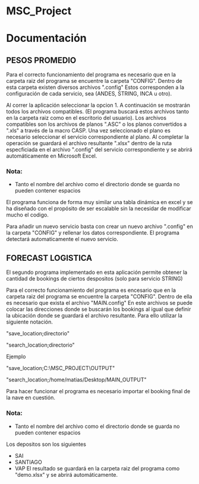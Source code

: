 # MSC_Project

# Documentación

## PESOS PROMEDIO

Para el correcto funcionamiento del programa es necesario que en la carpeta raiz del programa se encuentre la carpeta "CONFIG".
Dentro de esta carpeta existen diversos archivos ".config" Estos corresponden a la configuración de cada servicio, sea (ANDES, STRING, INCA u otro).


Al correr la aplicación seleccionar la opcion 1. A continuación se mostrarán todos los archivos compatibles. (El programa buscará estos archivos tanto en la carpeta raiz como en el escritorio del usuario). Los archivos compatibles son los archivos de planos ".ASC" o los planos convertidos a ".xls" a través de la macro CASP. Una vez seleccionado el plano es necesario seleccionar el servicio correspondiente al plano. Al completar la operación se guardará el archivo resultante ".xlsx" dentro de la ruta especficiada en el archivo ".config" del servicio correspondiente y se abrirá automáticamente en Microsoft Excel.


### Nota:
- Tanto el nombre del archivo como el directorio donde se guarda no pueden contener espacios




El programa funciona de forma muy similar una tabla dinámica en excel y se ha diseñado con el propósito de ser escalable sin la necesidar de modificar mucho el codigo.


Para añadir un nuevo servicio basta con crear un nuevo archivo ".config" en la carpeta "CONFIG" y rellenar los datos correspondiente. El programa detectará automaticamente el nuevo servicio.

## FORECAST LOGISTICA

El segundo programa implementado en esta aplicación permite obtener la cantidad de bookings de ciertos despositos (solo para servicio STRING)

Para el correcto funcionamiento del programa es encesario que en la carpeta raiz del programa se encuentre la carpeta "CONFIG". Dentro de ella es necesario que exista el archivo "MAIN.config" En este archivos se puede colocar las direcciones donde se buscarán los bookings al igual que definir la ubicación donde se guardará el archivo resultante. Para ello utilizar la siguiente notación.


"save_location;directorio"

"search_location;directorio"


Ejemplo


"save_location;C:\MSC_PROJECT\OUTPUT"

"search_location;/home/matias/Desktop/MAIN_OUTPUT"


Para hacer funcionar el programa es necesario importar el booking final de la nave en cuestión.

### Nota:
- Tanto el nombre del archivo como el directorio donde se guarda no pueden contener espacios




Los depositos son los siguientes

- SAI
- SANTIAGO
- VAP
El resultado se guardará en la carpeta raiz del programa como "demo.xlsx" y se abrirá automáticamente.
